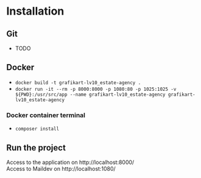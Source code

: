 # Installation

## Git

- TODO

## Docker

- ``docker build -t grafikart-lv10_estate-agency .``
- ``docker run -it --rm -p 8000:8000 -p 1080:80 -p 1025:1025 -v ${PWD}:/usr/src/app --name grafikart-lv10_estate-agency grafikart-lv10_estate-agency``

### Docker container terminal

- ``composer install``

## Run the project

Access to the application on http://localhost:8000/  
Access to Maildev on http://localhost:1080/ 
